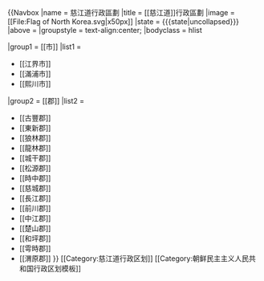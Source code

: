 {{Navbox
|name = 慈江道行政區劃
|title = [[慈江道]]行政區劃
|image = [[File:Flag of North Korea.svg|x50px]]
|state = {{{state|<includeonly>uncollapsed</includeonly>}}}
|above =
|groupstyle = text-align:center;
|bodyclass = hlist

|group1 = [[市]]
|list1 =
* [[江界市]]
* [[滿浦市]]
* [[熙川市]]

|group2 = [[郡]]
|list2 =
* [[古豐郡]]
* [[東新郡]]
* [[狼林郡]]
* [[龍林郡]]
* [[城干郡]]
* [[松源郡]]
* [[時中郡]]
* [[慈城郡]]
* [[長江郡]]
* [[前川郡]]
* [[中江郡]]
* [[楚山郡]]
* [[和坪郡]]
* [[雩時郡]]
* [[渭原郡]]
}}<noinclude>
[[Category:慈江道行政区划]]
[[Category:朝鲜民主主义人民共和国行政区划模板‎]]
</noinclude>